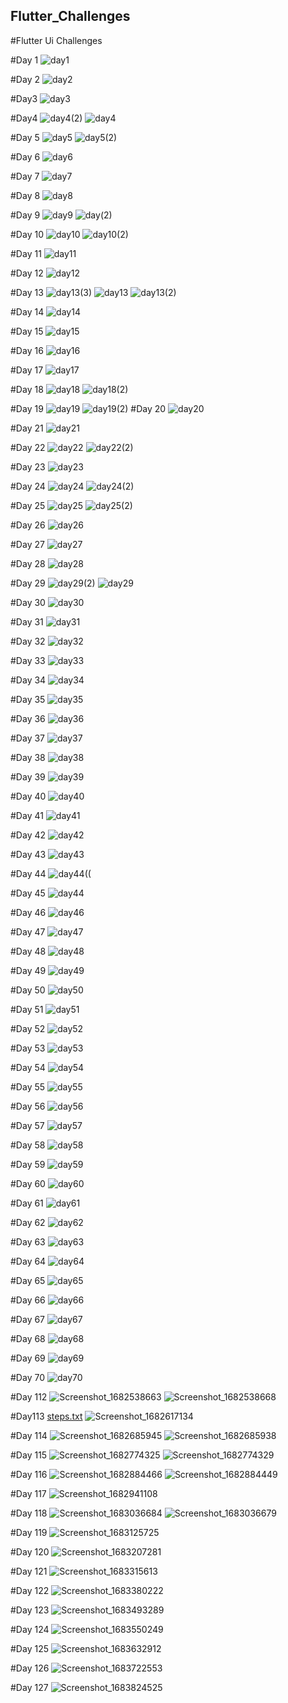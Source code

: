 ## Flutter_Challenges

#Flutter Ui Challenges

#Day 1
![day1](https://user-images.githubusercontent.com/66890167/234689115-0aebeb9c-059e-444d-8274-17a211624801.png)

#Day 2
![day2](https://user-images.githubusercontent.com/66890167/234691154-9c05941d-b6a9-4ef9-b95d-154d17f7673d.png)

#Day3
![day3](https://user-images.githubusercontent.com/66890167/234927824-a96a4f68-bb2b-4c8d-88c5-bcf1d7cd01a3.png)

#Day4
![day4(2)](https://user-images.githubusercontent.com/66890167/234927806-66bbf071-5c01-4471-9c8a-7a0b52aa235c.png)
![day4](https://user-images.githubusercontent.com/66890167/234927813-78cb4c9c-182a-47fa-aaba-d9824c694da0.png)

#Day 5
![day5](https://user-images.githubusercontent.com/66890167/234927871-0ebb501f-a99a-4510-b94b-bd2b248b1b77.png)
![day5(2)](https://user-images.githubusercontent.com/66890167/234927887-41dfca69-8084-4360-a8dc-0902bb3e97ad.png)

#Day 6
![day6](https://user-images.githubusercontent.com/66890167/235249828-02f9a149-4064-4bee-8772-e9e0f767bbba.png)

#Day 7
![day7](https://user-images.githubusercontent.com/66890167/235249849-e21c01f8-c727-4e90-87da-c8a07072980b.png)

#Day 8
![day8](https://user-images.githubusercontent.com/66890167/235249872-463619f7-4037-469a-9eeb-237cfa591ce4.png)

#Day 9
![day9](https://user-images.githubusercontent.com/66890167/235253583-1e3a8a2f-df44-4ccc-a9aa-ff4c279ba2b3.png)
![day(2)](https://user-images.githubusercontent.com/66890167/235253594-420af9e9-a705-4330-9de8-d28e8895671e.png)

#Day 10
![day10](https://user-images.githubusercontent.com/66890167/235253649-db1940c3-0cd7-4b52-b129-e36e2241739e.png)
![day10(2)](https://user-images.githubusercontent.com/66890167/235253659-89cd8240-e20f-4068-9b38-bb2db181510d.png)

#Day 11
![day11](https://user-images.githubusercontent.com/66890167/235321545-c6e82ce3-3d9c-477e-9070-e1f3d1c4eb90.png)

#Day 12
![day12](https://user-images.githubusercontent.com/66890167/235321549-265449a5-6fad-4119-b33b-886bf503dfcb.png)

#Day 13
![day13(3)](https://user-images.githubusercontent.com/66890167/235327393-54dc1bf2-8a6c-4303-aa04-d63ee3eda92f.png)
![day13](https://user-images.githubusercontent.com/66890167/235327396-2f70bb90-6b2e-42b2-bec2-15a3cdece19a.png)
![day13(2)](https://user-images.githubusercontent.com/66890167/235327398-871e4aab-5202-43f8-aa5f-c5176caaa1b8.png)

#Day 14
![day14](https://user-images.githubusercontent.com/66890167/235373681-84dfa898-91e9-437f-b3d2-4de007115608.png)

#Day 15
![day15](https://user-images.githubusercontent.com/66890167/235393154-225dd9d9-1a68-4ca4-969c-535970b63919.png)

#Day 16
![day16](https://user-images.githubusercontent.com/66890167/235393163-a7aab06f-a29c-4c45-966f-1ace1a67879b.png)

#Day 17
![day17](https://user-images.githubusercontent.com/66890167/235393189-421d5cd1-6169-45d5-868f-c7a47894c5fa.png)

#Day 18
![day18](https://user-images.githubusercontent.com/66890167/235393204-6b0335cf-2ba7-4731-8709-fde73c6c8dc0.png)
![day18(2)](https://user-images.githubusercontent.com/66890167/235393209-3502383d-f035-4dfe-bcba-7ea839694110.png)

#Day 19
![day19](https://user-images.githubusercontent.com/66890167/235393260-f27c6e94-5c26-42a9-a695-71d8b0931a8f.png)
![day19(2)](https://user-images.githubusercontent.com/66890167/235393265-6a2b9767-fca6-4df5-b44e-e386eaea5a94.png)
#Day 20
![day20](https://user-images.githubusercontent.com/66890167/235393281-663c05df-72c4-46fc-a720-3c0063467f7b.png)

#Day 21
![day21](https://user-images.githubusercontent.com/66890167/235557109-3ebd7df6-54da-45ba-a62c-a068c25bc284.png)

#Day 22
![day22](https://user-images.githubusercontent.com/66890167/235557139-727c7724-ebde-4dc2-9c05-453e44d88ed0.png)
![day22(2)](https://user-images.githubusercontent.com/66890167/235557148-e5b1ee96-e307-4ce9-a0ef-dee69d0cb7a5.png)

#Day 23
 ![day23](https://user-images.githubusercontent.com/66890167/235557192-6e000d22-6a44-4638-9dbd-2ae0b14b1350.png)

#Day 24
![day24](https://user-images.githubusercontent.com/66890167/235557233-bd407a5b-c3ab-4c23-bc98-60a5eb580ad9.png)
![day24(2)](https://user-images.githubusercontent.com/66890167/235557237-086e66af-f2c6-4a1d-8cc9-fc34b2f32852.png)

#Day 25
![day25](https://user-images.githubusercontent.com/66890167/235557261-e0907b94-e3db-4796-a673-a9ac89f4440c.png)
![day25(2)](https://user-images.githubusercontent.com/66890167/235557269-8f44c62b-8498-462d-9b4f-ee49616fac03.png)

#Day 26
![day26](https://user-images.githubusercontent.com/66890167/235559518-da5aaad2-86c7-4883-8fa3-c7f155168a73.png)

#Day 27
![day27](https://user-images.githubusercontent.com/66890167/235559537-30c401ac-9937-4e01-aa17-6104adee97cb.png)

#Day 28
![day28](https://user-images.githubusercontent.com/66890167/235559548-2cdf12f7-fc01-47cd-8305-6cb879f8c364.png)

#Day 29
![day29(2)](https://user-images.githubusercontent.com/66890167/235559574-a9d7a02b-6b19-4289-a41d-5a9e46732c14.png)
![day29](https://user-images.githubusercontent.com/66890167/235559581-4a2b6957-fb89-4888-b3b5-2425032eff81.png)

#Day 30
![day30](https://user-images.githubusercontent.com/66890167/235559597-f4255787-a469-4185-8b28-addacfd476ea.png)

#Day 31
![day31](https://user-images.githubusercontent.com/66890167/236005444-060dd6ca-5a66-419b-ba6c-633a9f86d7e2.png)

#Day 32
![day32](https://user-images.githubusercontent.com/66890167/236005473-8d67e987-988c-446c-9f92-bf28bbc47de9.png)

#Day 33
![day33](https://user-images.githubusercontent.com/66890167/236005504-9cc9fb42-93d8-4ab8-8923-15b18711357c.png)

#Day 34
![day34](https://user-images.githubusercontent.com/66890167/236005532-b6ed7a0f-5c74-4b10-84a7-370ddae96538.png)

#Day 35
![day35](https://user-images.githubusercontent.com/66890167/236005555-dff48a92-87c6-46df-97b5-6d13e14f4f11.png)

#Day 36 
![day36](https://user-images.githubusercontent.com/66890167/236007300-fbfe8cac-1834-41cd-ac3d-fc6e90a7c353.png)

#Day 37
![day37](https://user-images.githubusercontent.com/66890167/236058673-e0c574e8-9025-40b1-984d-6bfd25dc9e34.png)

#Day 38
![day38](https://user-images.githubusercontent.com/66890167/236058692-4bc393ea-43f3-444f-8e50-5b7c93936ae4.png)

#Day 39
![day39](https://user-images.githubusercontent.com/66890167/236058910-f976aee7-ab65-494e-8b5e-9d66fcc8cc1c.png)

#Day 40
![day40](https://user-images.githubusercontent.com/66890167/236059550-c37966cf-617b-41aa-8b95-b263722d77a5.png)

#Day 41
![day41](https://user-images.githubusercontent.com/66890167/236361809-9c0ee4e0-a9f5-43d6-a7fc-310f44a311a1.png)

#Day 42
![day42](https://user-images.githubusercontent.com/66890167/236361819-a933ec82-a831-435e-8867-f5590d3f1983.png)

#Day 43
![day43](https://user-images.githubusercontent.com/66890167/236361824-8cd62fd8-20b2-4c03-a169-703857fcef76.png)

#Day 44
![day44((](https://user-images.githubusercontent.com/66890167/236361839-4a57505a-2344-4473-b194-69d81d5dc2a1.png)

#Day 45
![day44](https://user-images.githubusercontent.com/66890167/236361854-c08b85da-6156-4fc0-9f68-86aafcc40dc7.png)

#Day 46
![day46](https://user-images.githubusercontent.com/66890167/236631238-93a9c04a-d5be-4960-958b-984c61b81ab8.png)

#Day 47
![day47](https://user-images.githubusercontent.com/66890167/236631246-5f538d96-712c-4c72-9928-f3d2bd655e96.png)

#Day 48
![day48](https://user-images.githubusercontent.com/66890167/236631253-d72e1fd8-197a-4e09-a5a8-013f1719078f.png)

#Day 49
![day49](https://user-images.githubusercontent.com/66890167/236631260-c65c2af5-8170-46f6-88f6-a660d241bb7e.png)

#Day 50
![day50](https://user-images.githubusercontent.com/66890167/236631263-cfee02b8-3a47-4225-a5a9-82bc666d7434.png)

#Day 51
![day51](https://user-images.githubusercontent.com/66890167/236703895-aaf1b217-3da9-4613-9b79-202e5f8bfae9.png)

#Day 52
![day52](https://user-images.githubusercontent.com/66890167/236703914-e828a6c4-7108-4d87-819a-3de3e08bf31c.png)

#Day 53
![day53](https://user-images.githubusercontent.com/66890167/236703919-1c1a19e9-8a73-4d87-ab84-38e0aec8bc96.png)

#Day 54
![day54](https://user-images.githubusercontent.com/66890167/236703922-e07a3897-6bcf-48e9-aa3d-466945749ce1.png)

#Day 55
![day55](https://user-images.githubusercontent.com/66890167/236703926-3dc5b335-473c-4fcf-bdb7-2639b38ebc4c.png)

#Day 56
![day56](https://user-images.githubusercontent.com/66890167/236943758-67829513-0747-4b4b-ba33-7b7645bf6ee0.png)

#Day 57
![day57](https://user-images.githubusercontent.com/66890167/236943865-20b92cf6-8972-4aeb-a92c-a6ec396d0166.png)

#Day 58
![day58](https://user-images.githubusercontent.com/66890167/236943917-631efd5d-9108-4e7b-b709-d8382d969aea.png)

#Day 59
![day59](https://user-images.githubusercontent.com/66890167/236943982-1a7cf1f1-0715-4a21-9edf-2241f16a1d6f.png)

#Day 60
![day60](https://user-images.githubusercontent.com/66890167/236944069-2e12ea3a-fdb3-471d-8645-0cd8ad032ffa.png)

#Day 61
![day61](https://github.com/Tosin2289/Flutter_uis_Challenge/assets/66890167/397f188f-bb1c-4973-add4-b39f728b1a65)

#Day 62
![day62](https://github.com/Tosin2289/Flutter_uis_Challenge/assets/66890167/0b152a0b-3dca-486f-9dfe-5cf7d6eb238e)

#Day 63
![day63](https://github.com/Tosin2289/Flutter_uis_Challenge/assets/66890167/90ac11f5-934f-4b7d-a115-9e4bf0125af5)

#Day 64
![day64](https://github.com/Tosin2289/Flutter_uis_Challenge/assets/66890167/d333e596-a100-40a9-969e-20558014700f)

#Day 65
![day65](https://github.com/Tosin2289/Flutter_uis_Challenge/assets/66890167/7afe9835-cfaf-4dfb-a65e-d160984d21b5)

#Day 66
![day66](https://github.com/Tosin2289/Flutter_uis_Challenge/assets/66890167/aefddea4-5258-45d6-a36b-724e67c3288d)

#Day 67
![day67](https://github.com/Tosin2289/Flutter_uis_Challenge/assets/66890167/295dec09-1cc9-466d-810b-b21b3ad9026b)

#Day 68
![day68](https://github.com/Tosin2289/Flutter_uis_Challenge/assets/66890167/bbe6a572-e008-4707-ad3c-e7c8051ddd45)

#Day 69
![day69](https://github.com/Tosin2289/Flutter_uis_Challenge/assets/66890167/3cf5a61c-1f8b-44f7-8418-7eab213bfb40)

#Day 70
![day70](https://github.com/Tosin2289/Flutter_uis_Challenge/assets/66890167/f79a611b-f4e1-4c0c-bc97-bfc01909f0b6)

#Day 112
![Screenshot_1682538663](https://user-images.githubusercontent.com/66890167/234687675-75c9455b-2ebb-4c3d-b669-49f50e03ab55.png)
![Screenshot_1682538668](https://user-images.githubusercontent.com/66890167/234687702-2a371bb2-faf4-476d-ae86-710edc54b370.png)

#Day113
[steps.txt](https://github.com/Tosin2289/Flutter_uis_Challenge/files/11346483/steps.txt)
![Screenshot_1682617134](https://user-images.githubusercontent.com/66890167/234945885-b6e77195-2649-40f1-9416-8c99f2c67389.png)

#Day 114
![Screenshot_1682685945](https://user-images.githubusercontent.com/66890167/235242182-4200b670-3cb5-42f0-841a-f93638470a23.png)
![Screenshot_1682685938](https://user-images.githubusercontent.com/66890167/235242142-1f571899-01b6-4b16-9d22-2a99ad28a20b.png)

#Day 115
![Screenshot_1682774325](https://user-images.githubusercontent.com/66890167/235305735-71c6a14a-5224-4d45-8f48-702385acd7c1.png)
![Screenshot_1682774329](https://user-images.githubusercontent.com/66890167/235305730-2a7f442c-27fd-4c4a-855e-2cbfa9d63ec4.png)

#Day 116
![Screenshot_1682884466](https://user-images.githubusercontent.com/66890167/235373660-e41e4019-1ee1-4136-95d6-bc663904fb9d.png)
![Screenshot_1682884449](https://user-images.githubusercontent.com/66890167/235373658-c3f2a774-f8bd-46b3-8594-09e05f3b1736.png)

#Day 117
![Screenshot_1682941108](https://user-images.githubusercontent.com/66890167/235447093-17efed6c-5b72-4dfc-b5ef-98b39c207b2c.png)

#Day 118
![Screenshot_1683036684](https://user-images.githubusercontent.com/66890167/235692837-5461c233-61ca-4fa8-813e-5b8ed418e91d.png)
![Screenshot_1683036679](https://user-images.githubusercontent.com/66890167/235693109-89bcec05-aace-45d4-a5d4-65477c29ff62.png)

#Day 119
![Screenshot_1683125725](https://user-images.githubusercontent.com/66890167/235955392-1bef9f42-b5d0-4aab-bd9d-c7c879e9708f.png)

#Day 120
![Screenshot_1683207281](https://user-images.githubusercontent.com/66890167/236221428-77b49989-97ff-465c-b04f-ced946859b6b.png)

#Day 121
![Screenshot_1683315613](https://user-images.githubusercontent.com/66890167/236554463-b82ea97d-b95e-4f30-903d-b05452cac24a.png)

#Day  122
![Screenshot_1683380222](https://user-images.githubusercontent.com/66890167/236627641-795f5e64-04ee-4497-ae51-26d68f1f4c5c.png)

#Day 123
![Screenshot_1683493289](https://user-images.githubusercontent.com/66890167/236702430-f90c6a34-b7c1-45b7-9cbe-87534c8cd18e.png)

#Day 124
![Screenshot_1683550249](https://user-images.githubusercontent.com/66890167/236829215-93bdb9ef-5ed0-4bd3-9860-20e566f4408c.png)

#Day 125
![Screenshot_1683632912](https://github.com/Tosin2289/Flutter_uis_Challenge/assets/66890167/15b0c0fb-9e22-4502-8729-d976da9582d8)

#Day 126
![Screenshot_1683722553](https://github.com/Tosin2289/Flutter_uis_Challenge/assets/66890167/7ecdaaf5-ad38-4cd3-bcb6-ba89417b8567)

#Day 127
![Screenshot_1683824525](https://github.com/Tosin2289/Flutter_uis_Challenge/assets/66890167/4a38ae98-114a-4ece-9191-ea0876fe2960)


